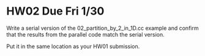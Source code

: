 
# HW02 Due Fri 1/30

Write a serial version of the 02_partition_by_2_in_1D.cc example and confirm
that the results from the parallel code match the serial version.

Put it in the same location as your HW01 submission. 

